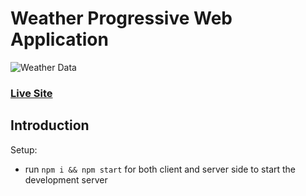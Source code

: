 # Weather Progressive Web Application
![Weather Data](https://i.imgur.com/3csowzj.png)

### [Live Site](https://elastic-hypatia-1939d1.netlify.app)

## Introduction
Setup:
- run ```npm i && npm start``` for both client and server side to start the development server
 
